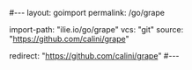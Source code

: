 #---
layout: goimport
permalink: /go/grape

import-path: "ilie.io/go/grape"
vcs: "git"
source: "https://github.com/calini/grape"

redirect: "https://github.com/calini/grape"
#---
